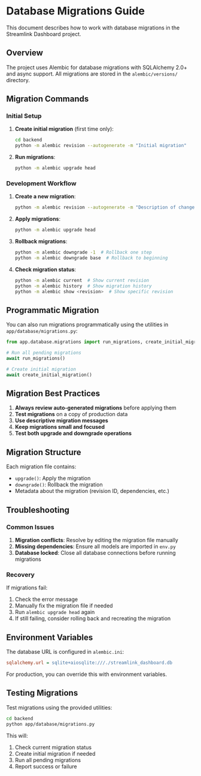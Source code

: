 # Database Migrations Guide

This document describes how to work with database migrations in the Streamlink Dashboard project.

## Overview

The project uses Alembic for database migrations with SQLAlchemy 2.0+ and async support. All migrations are stored in the `alembic/versions/` directory.

## Migration Commands

### Initial Setup

1. **Create initial migration** (first time only):
   ```bash
   cd backend
   python -m alembic revision --autogenerate -m "Initial migration"
   ```

2. **Run migrations**:
   ```bash
   python -m alembic upgrade head
   ```

### Development Workflow

1. **Create a new migration**:
   ```bash
   python -m alembic revision --autogenerate -m "Description of changes"
   ```

2. **Apply migrations**:
   ```bash
   python -m alembic upgrade head
   ```

3. **Rollback migrations**:
   ```bash
   python -m alembic downgrade -1  # Rollback one step
   python -m alembic downgrade base  # Rollback to beginning
   ```

4. **Check migration status**:
   ```bash
   python -m alembic current  # Show current revision
   python -m alembic history  # Show migration history
   python -m alembic show <revision>  # Show specific revision
   ```

## Programmatic Migration

You can also run migrations programmatically using the utilities in `app/database/migrations.py`:

```python
from app.database.migrations import run_migrations, create_initial_migration

# Run all pending migrations
await run_migrations()

# Create initial migration
await create_initial_migration()
```

## Migration Best Practices

1. **Always review auto-generated migrations** before applying them
2. **Test migrations** on a copy of production data
3. **Use descriptive migration messages**
4. **Keep migrations small and focused**
5. **Test both upgrade and downgrade operations**

## Migration Structure

Each migration file contains:
- `upgrade()`: Apply the migration
- `downgrade()`: Rollback the migration
- Metadata about the migration (revision ID, dependencies, etc.)

## Troubleshooting

### Common Issues

1. **Migration conflicts**: Resolve by editing the migration file manually
2. **Missing dependencies**: Ensure all models are imported in `env.py`
3. **Database locked**: Close all database connections before running migrations

### Recovery

If migrations fail:
1. Check the error message
2. Manually fix the migration file if needed
3. Run `alembic upgrade head` again
4. If still failing, consider rolling back and recreating the migration

## Environment Variables

The database URL is configured in `alembic.ini`:
```ini
sqlalchemy.url = sqlite+aiosqlite:///./streamlink_dashboard.db
```

For production, you can override this with environment variables.

## Testing Migrations

Test migrations using the provided utilities:
```bash
cd backend
python app/database/migrations.py
```

This will:
1. Check current migration status
2. Create initial migration if needed
3. Run all pending migrations
4. Report success or failure
